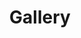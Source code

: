 ---
title: Gallery
layout: layout_page.njk
navigation:
  title: Gallery
  position: 3
  link: /gallery
---